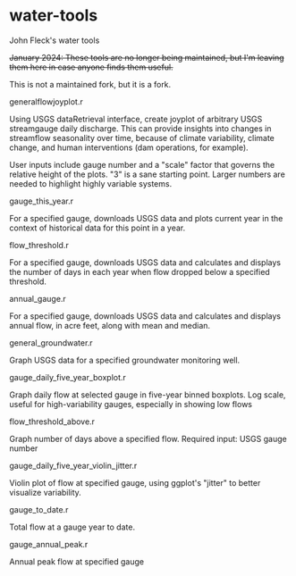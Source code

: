 # water-tools
John Fleck's water tools

~~January 2024: These tools are no longer being maintained, but I'm leaving them here in case anyone finds them useful.~~

This is not a maintained fork, but it is a fork.

generalflowjoyplot.r

Using USGS dataRetrieval interface, create joyplot of arbitrary USGS streamgauge daily discharge. This can provide insights into changes in streamflow seasonality over time, because of climate variability, climate change, and human interventions (dam operations, for example).

User inputs include gauge number and a "scale" factor that governs the relative height of the plots. "3" is a sane starting point. Larger numbers are needed to highlight highly variable systems.

gauge_this_year.r

For a specified gauge, downloads USGS data and plots current year in the context of historical data for this point in a year.

flow_threshold.r

For a specified gauge, downloads USGS data and calculates and displays the number of days in each year when flow dropped below a specified threshold.

annual_gauge.r

For a specified gauge, downloads USGS data and calculates and displays annual flow, in acre feet, along with mean and median.

general_groundwater.r

Graph USGS data for a specified groundwater monitoring well.

gauge_daily_five_year_boxplot.r

Graph daily flow at selected gauge in five-year binned boxplots. Log scale, useful for high-variability gauges, especially in showing low flows

flow_threshold_above.r

Graph number of days above a specified flow. Required input: USGS gauge number

gauge_daily_five_year_violin_jitter.r

Violin plot of flow at specified gauge, using ggplot's "jitter" to better visualize variability.

gauge_to_date.r

Total flow at a gauge year to date.

gauge_annual_peak.r

Annual peak flow at specified gauge
